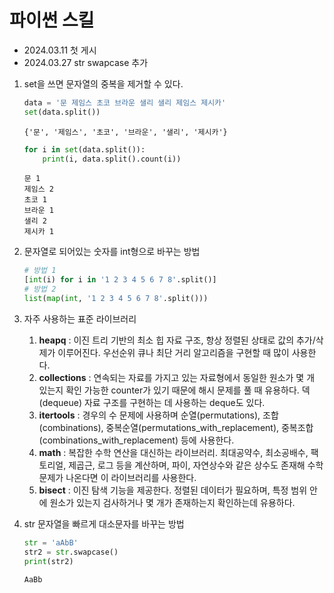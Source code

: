 # 파이썬 스킬

- 2024.03.11 첫 게시
- 2024.03.27 str swapcase 추가


1. set을 쓰면 문자열의 중복을 제거할 수 있다. 
   ```python
   data = '문 제임스 초코 브라운 샐리 샐리 제임스 제시카'
   set(data.split())
   ```

   ```
   {'문', '제임스', '초코', '브라운', '샐리', '제시카'}
   ```

    ```python
    for i in set(data.split()):
        print(i, data.split().count(i))
    ```
    ```
    문 1
    제임스 2
    초코 1
    브라운 1
    샐리 2
    제시카 1
    ```
    
2. 문자열로 되어있는 숫자를 int형으로 바꾸는 방법
    ```python
    # 방법 1
    [int(i) for i in '1 2 3 4 5 6 7 8'.split()]
    # 방법 2
    list(map(int, '1 2 3 4 5 6 7 8'.split()))
    ``` 

3. 자주 사용하는 표준 라이브러리
   
    1. **heapq** : 이진 트리 기반의 최소 힙 자료 구조, 항상 정렬된 상태로 값의 추가/삭제가 이루어진다. 우선순위 큐나 최단 거리 알고리즘을 구현할 때 많이 사용한다.
    2. **collections** : 연속되는 자료를 가지고 있는 자료형에서 동일한 원소가 몇 개 있는지 확인 가능한 counter가 있기 때문에 해시 문제를 풀 때 유용하다. 덱(dequeue) 자료 구조를 구현하는 데 사용하는 deque도 있다.
    3. **itertools** : 경우의 수 문제에 사용하며 순열(permutations), 조합(combinations), 중복순열(permutations_with_replacement), 중복조합(combinations_with_replacement) 등에 사용한다.
    4. **math** : 복잡한 수학 연산을 대신하는 라이브러리. 최대공약수, 최소공배수, 팩토리얼, 제곱근, 로그 등을 계산하며, 파이, 자연상수와 같은 상수도 존재해 수학 문제가 나온다면 이 라이브러리를 사용한다.
    5. **bisect** : 이진 탐색 기능을 제공한다. 정렬된 데이터가 필요하며, 특정 범위 안에 원소가 있는지 검사하거나 몇 개가 존재하는지 확인하는데 유용하다.

4. str 문자열을 빠르게 대소문자를 바꾸는 방법
    ```python
    str = 'aAbB'
    str2 = str.swapcase()
    print(str2)

    AaBb
    ```